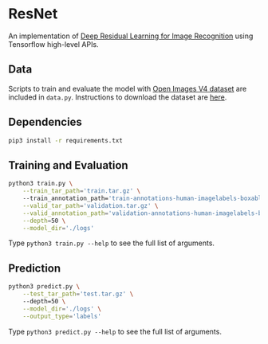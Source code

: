 
ResNet 
======

An implementation of [Deep Residual Learning for Image Recognition](https://arxiv.org/pdf/1512.03385.pdf) using Tensorflow high-level APIs.

## Data
Scripts to train and evaluate the model with [Open Images V4 dataset](https://storage.googleapis.com/openimages/web/index.html) are included in `data.py`. Instructions to download the dataset are [here](https://github.com/cvdfoundation/open-images-dataset).

## Dependencies
```sh
pip3 install -r requirements.txt
```

## Training and Evaluation
```sh
python3 train.py \
    --train_tar_path='train.tar.gz' \ 
    --train_annotation_path='train-annotations-human-imagelabels-boxable.csv' \
    --valid_tar_path='validation.tar.gz' \
    --valid_annotation_path='validation-annotations-human-imagelabels-boxable.csv' \
    --depth=50 \
    --model_dir='./logs'
```
Type `python3 train.py --help` to see the full list of arguments.

## Prediction
```sh
python3 predict.py \
    --test_tar_path='test.tar.gz' \ 
    --depth=50 \
    --model_dir='./logs' \
    --output_type='labels'
```
Type `python3 predict.py --help` to see the full list of arguments.

